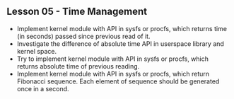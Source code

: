 ## Lesson 05 - Time Management

* Implement kernel module with API in sysfs or procfs, which returns time (in seconds) passed since previous read of it.
* Investigate the difference of absolute time API in userspace library and kernel space.
* Try to implement kernel module with API in sysfs or procfs, which returns absolute time of previous reading.
* Implement kernel module with API in sysfs or procfs, which return Fibonacci sequence. Each element of sequence should be generated once in a second.
